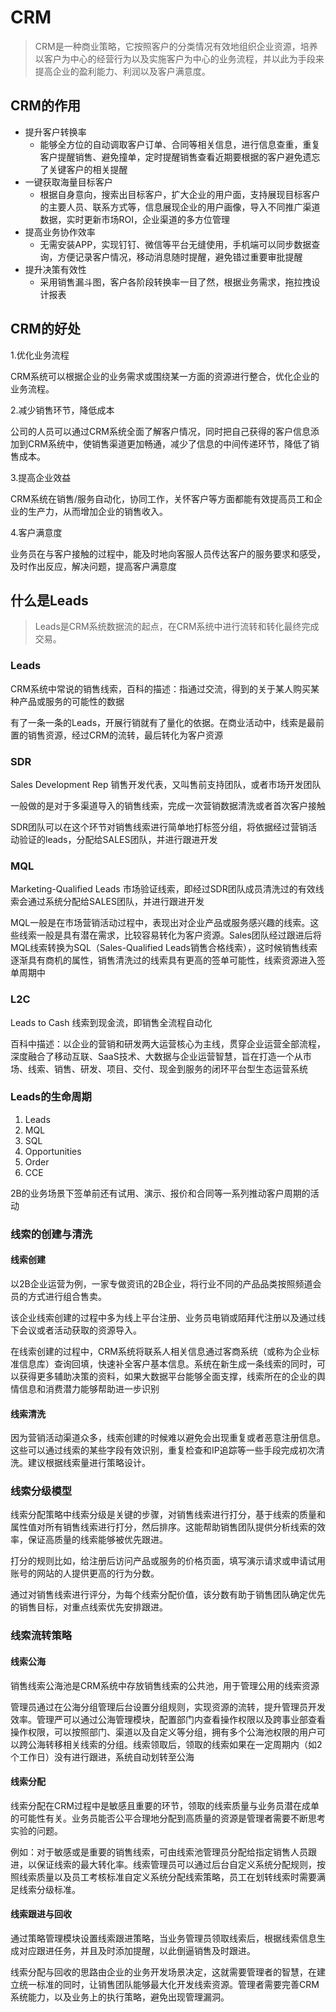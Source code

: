 # CRM

> CRM是一种商业策略，它按照客户的分类情况有效地组织企业资源，培养以客户为中心的经营行为以及实施客户为中心的业务流程，并以此为手段来提高企业的盈利能力、利润以及客户满意度。

## CRM的作用

* 提升客户转换率
  * 能够全方位的自动调取客户订单、合同等相关信息，进行信息查重，重复客户提醒销售、避免撞单，定时提醒销售查看近期要根据的客户避免遗忘了关键客户的相关提醒
* 一键获取海量目标客户
  * 根据自身意向，搜索出目标客户，扩大企业的用户面，支持展现目标客户的主要人员、联系方式等，信息展现企业的用户画像，导入不同推广渠道数据，实时更新市场ROI，企业渠道的多方位管理
* 提高业务协作效率
  * 无需安装APP，实现钉钉、微信等平台无缝使用，手机端可以同步数据查询，方便记录客户情况，移动消息随时提醒，避免错过重要审批提醒
* 提升决策有效性
  * 采用销售漏斗图，客户各阶段转换率一目了然，根据业务需求，拖拉拽设计报表



## CRM的好处

1.优化业务流程

CRM系统可以根据企业的业务需求或围绕某一方面的资源进行整合，优化企业的业务流程。

2.减少销售环节，降低成本

公司的人员可以通过CRM系统全面了解客户情况，同时把自己获得的客户信息添加到CRM系统中，使销售渠道更加畅通，减少了信息的中间传递环节，降低了销售成本。

3.提高企业效益

CRM系统在销售/服务自动化，协同工作，关怀客户等方面都能有效提高员工和企业的生产力，从而增加企业的销售收入。

4.客户满意度

业务员在与客户接触的过程中，能及时地向客服人员传达客户的服务要求和感受，及时作出反应，解决问题，提高客户满意度



## 什么是Leads

> Leads是CRM系统数据流的起点，在CRM系统中进行流转和转化最终完成交易。

### Leads

CRM系统中常说的销售线索，百科的描述：指通过交流，得到的关于某人购买某种产品或服务的可能性的数据

有了一条一条的Leads，开展行销就有了量化的依据。在商业活动中，线索是最前置的销售资源，经过CRM的流转，最后转化为客户资源

### SDR

Sales Development Rep 销售开发代表，又叫售前支持团队，或者市场开发团队

一般做的是对于多渠道导入的销售线索，完成一次营销数据清洗或者首次客户接触

SDR团队可以在这个环节对销售线索进行简单地打标签分组，将依据经过营销活动验证的leads，分配给SALES团队，并进行跟进开发

### MQL

Marketing-Qualified Leads 市场验证线索，即经过SDR团队成员清洗过的有效线索会通过系统分配给SALES团队，并进行跟进开发

MQL一般是在市场营销活动过程中，表现出对企业产品或服务感兴趣的线索。这些线索一般是具有潜在需求，比较容易转化为客户资源。Sales团队经过跟进后将MQL线索转换为SQL（Sales-Qualified Leads销售合格线索），这时候销售线索逐渐具有商机的属性，销售清洗过的线索具有更高的签单可能性，线索资源进入签单周期中

### L2C

Leads to Cash 线索到现金流，即销售全流程自动化

百科中描述：以企业的营销和研发两大运营核心为主线，贯穿企业运营全部流程，深度融合了移动互联、SaaS技术、大数据与企业运营智慧，旨在打造一个从市场、线索、销售、研发、项目、交付、现金到服务的闭环平台型生态运营系统

### Leads的生命周期

1. Leads
2. MQL
3. SQL
4. Opportunities
5. Order
6. CCE

2B的业务场景下签单前还有试用、演示、报价和合同等一系列推动客户周期的活动



### 线索的创建与清洗

#### 线索创建

以2B企业运营为例，一家专做资讯的2B企业，将行业不同的产品品类按照频道会员的方式进行组合售卖。

该企业线索创建的过程中多为线上平台注册、业务员电销或陌拜代注册以及通过线下会议或者活动获取的资源导入。

在线索创建的过程中，CRM系统将联系人相关信息通过客商系统（或称为企业标准信息库）查询回填，快速补全客户基本信息。系统在新生成一条线索的同时，可以获得更多辅助决策的资料，如果大数据平台能够全面支撑，线索所在的企业的舆情信息和消费潜力能够帮助进一步识别

#### 线索清洗

因为营销活动渠道众多，线索创建的时候难以避免会出现重复或者恶意注册信息。这些可以通过线索的某些字段有效识别，重复检查和IP追踪等一些手段完成初次清洗。建议根据线索量进行策略设计。



### 线索分级模型

线索分配策略中线索分级是关键的步骤，对销售线索进行打分，基于线索的质量和属性值对所有销售线索进行打分，然后排序。这能帮助销售团队提供分析线索的效率，保证高质量的线索能够被优先跟进。

打分的规则比如，给注册后访问产品或服务的价格页面，填写演示请求或申请试用账号的网站的人提供更高的行为分数。

通过对销售线索进行评分，为每个线索分配价值，该分数有助于销售团队确定优先的销售目标，对重点线索优先安排跟进。



### 线索流转策略

#### 线索公海

销售线索公海池是CRM系统中存放销售线索的公共池，用于管理公用的线索资源

管理员通过在公海分组管理后台设置分组规则，实现资源的流转，提升管理员开发效率。管理严可以通过公海管理模块，配置部门内查看操作权限以及跨事业部查看操作权限，可以按照部门、渠道以及自定义等分组，拥有多个公海池权限的用户可以跨公海转移相关线索的分组。线索领取后，领取的线索如果在一定周期内（如2个工作日）没有进行跟进，系统自动划转至公海



#### 线索分配

线索分配在CRM过程中是敏感且重要的环节，领取的线索质量与业务员潜在成单的可能性有关。业务员能否公平合理地分配到高质量的资源是管理者需要不断思考实验的问题。

例如：对于敏感或是重要的销售线索，可由线索池管理员分配给指定销售人员跟进，以保证线索的最大转化率。线索管理员可以通过后台自定义系统分配规则，按照线索质量以及员工考核标准自定义系统分配线索策略，员工在划转线索时需要满足线索分级标准。



#### 线索跟进与回收

通过策略管理模块设置线索跟进策略，当业务管理员领取线索后，根据线索信息生成对应跟进任务，并且及时添加提醒，以此倒逼销售及时跟进。

线索分配与回收的思路由企业的业务开发场景决定，这就需要管理者的智慧，在建立统一标准的同时，让销售团队能够最大化开发线索资源。管理者需要完善CRM系统能力，以及业务上的执行策略，避免出现管理漏洞。